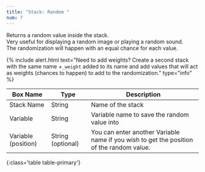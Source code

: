 ```yaml
---
title: "Stack: Random "
num: 7
---
```


Returns a random value inside the stack.\
Very useful for displaying a random image or playing a random sound.\
The randomization will happen with an equal chance for each value.

{% include alert.html text="Need to add weights? Create a second stack with the same name +<code>_weight</code> added to its name and add values that will act as weights (chances to happen) to add to the randomization." type="info" %} 


| Box Name | Type | Description | 
|-------|--------|--------
|Stack Name	|String	| Name of the stack
| Variable | String | Variable name to save the random value into|
| Variable (position) |	String (optional) |	You can enter another Variable name if you wish to get the position of the random value.
{:class='table table-primary'}









